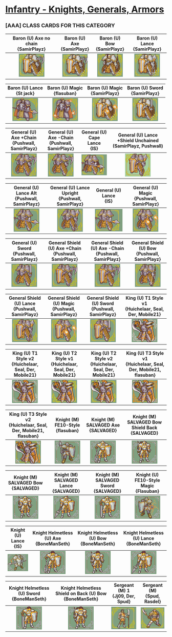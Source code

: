 # [Infantry - Knights, Generals, Armors](../)

### [AAA] CLASS CARDS FOR THIS CATEGORY


|Baron (U) Axe no chain <br> {SamirPlayz}|Baron (U) Axe <br> {SamirPlayz}|Baron (U) Bow <br> {SamirPlayz}|Baron (U) Lance <br> {SamirPlayz}|
| :---: | :---: | :---: | :---: |
|<img alt="Baron (U) Axe no chain {SamirPlayz}" src="Baron (U) Axe no chain {SamirPlayz}.png" />|<img alt="Baron (U) Axe {SamirPlayz}" src="Baron (U) Axe {SamirPlayz}.png" />|<img alt="Baron (U) Bow {SamirPlayz}" src="Baron (U) Bow {SamirPlayz}.png" />|<img alt="Baron (U) Lance {SamirPlayz}" src="Baron (U) Lance {SamirPlayz}.png" />|


|Baron (U) Lance <br> {St jack}|Baron (U) Magic <br> {flasuban}|Baron (U) Magic <br> {SamirPlayz}|Baron (U) Sword <br> {SamirPlayz}|
| :---: | :---: | :---: | :---: |
|<img alt="Baron (U) Lance {St jack}" src="Baron (U) Lance {St jack}.png" />|<img alt="Baron (U) Magic {flasuban}" src="Baron (U) Magic {flasuban}.png" />|<img alt="Baron (U) Magic {SamirPlayz}" src="Baron (U) Magic {SamirPlayz}.png" />|<img alt="Baron (U) Sword {SamirPlayz}" src="Baron (U) Sword {SamirPlayz}.png" />|


|General (U) Axe +Chain <br> {Pushwall, SamirPlayz}|General (U) Axe -Chain <br> {Pushwall, SamirPlayz}|General (U) Cape Lance <br> {IS}|General (U) Lance +Shield Unchained (SamirPlayz, Pushwall) <br> |
| :---: | :---: | :---: | :---: |
|<img alt="General (U) Axe +Chain {Pushwall, SamirPlayz}" src="General (U) Axe +Chain {Pushwall, SamirPlayz}.png" />|<img alt="General (U) Axe -Chain {Pushwall, SamirPlayz}" src="General (U) Axe -Chain {Pushwall, SamirPlayz}.png" />|<img alt="General (U) Cape Lance {IS}" src="General (U) Cape Lance {IS}.png" />|<img alt="General (U) Lance +Shield Unchained (SamirPlayz, Pushwall)" src="General (U) Lance +Shield Unchained (SamirPlayz, Pushwall).png" />|


|General (U) Lance Alt <br> {Pushwall, SamirPlayz}|General (U) Lance Upright <br> {Pushwall, SamirPlayz}|General (U) Lance <br> {IS}|General (U) Magic <br> {Pushwall, SamirPlayz}|
| :---: | :---: | :---: | :---: |
|<img alt="General (U) Lance Alt {Pushwall, SamirPlayz}" src="General (U) Lance Alt {Pushwall, SamirPlayz}.png" />|<img alt="General (U) Lance Upright {Pushwall, SamirPlayz}" src="General (U) Lance Upright {Pushwall, SamirPlayz}.png" />|<img alt="General (U) Lance {IS}" src="General (U) Lance {IS}.png" />|<img alt="General (U) Magic {Pushwall, SamirPlayz}" src="General (U) Magic {Pushwall, SamirPlayz}.png" />|


|General (U) Sword <br> {Pushwall, SamirPlayz}|General Shield (U) Axe +Chain <br> {Pushwall, SamirPlayz}|General Shield (U) Axe -Chain <br> {Pushwall, SamirPlayz}|General Shield (U) Bow <br> {Pushwall, SamirPlayz}|
| :---: | :---: | :---: | :---: |
|<img alt="General (U) Sword {Pushwall, SamirPlayz}" src="General (U) Sword {Pushwall, SamirPlayz}.png" />|<img alt="General Shield (U) Axe +Chain {Pushwall, SamirPlayz}" src="General Shield (U) Axe +Chain {Pushwall, SamirPlayz}.png" />|<img alt="General Shield (U) Axe -Chain {Pushwall, SamirPlayz}" src="General Shield (U) Axe -Chain {Pushwall, SamirPlayz}.png" />|<img alt="General Shield (U) Bow {Pushwall, SamirPlayz}" src="General Shield (U) Bow {Pushwall, SamirPlayz}.png" />|


|General Shield (U) Lance <br> {Pushwall, SamirPlayz}|General Shield (U) Magic <br> {Pushwall, SamirPlayz}|General Shield (U) Sword <br> {Pushwall, SamirPlayz}|King (U) T1 Style v1 <br> {Huichelaar, Seal, Der, Mobile21}|
| :---: | :---: | :---: | :---: |
|<img alt="General Shield (U) Lance {Pushwall, SamirPlayz}" src="General Shield (U) Lance {Pushwall, SamirPlayz}.png" />|<img alt="General Shield (U) Magic {Pushwall, SamirPlayz}" src="General Shield (U) Magic {Pushwall, SamirPlayz}.png" />|<img alt="General Shield (U) Sword {Pushwall, SamirPlayz}" src="General Shield (U) Sword {Pushwall, SamirPlayz}.png" />|<img alt="King (U) T1 Style v1 {Huichelaar, Seal, Der, Mobile21}" src="King (U) T1 Style v1 {Huichelaar, Seal, Der, Mobile21}.png" />|


|King (U) T1 Style v2 <br> {Huichelaar, Seal, Der, Mobile21}|King (U) T2 Style v1 <br> {Huichelaar, Seal, Der, Mobile21}|King (U) T2 Style v2 <br> {Huichelaar, Seal, Der, Mobile21}|King (U) T3 Style v1 <br> {Huichelaar, Seal, Der, Mobile21, flasuban}|
| :---: | :---: | :---: | :---: |
|<img alt="King (U) T1 Style v2 {Huichelaar, Seal, Der, Mobile21}" src="King (U) T1 Style v2 {Huichelaar, Seal, Der, Mobile21}.png" />|<img alt="King (U) T2 Style v1 {Huichelaar, Seal, Der, Mobile21}" src="King (U) T2 Style v1 {Huichelaar, Seal, Der, Mobile21}.png" />|<img alt="King (U) T2 Style v2 {Huichelaar, Seal, Der, Mobile21}" src="King (U) T2 Style v2 {Huichelaar, Seal, Der, Mobile21}.png" />|<img alt="King (U) T3 Style v1 {Huichelaar, Seal, Der, Mobile21, flasuban}" src="King (U) T3 Style v1 {Huichelaar, Seal, Der, Mobile21, flasuban}.png" />|


|King (U) T3 Style v2 <br> {Huichelaar, Seal, Der, Mobile21, flasuban}|Knight (M) FE10-Style <br> {flasuban}|Knight (M) SALVAGED Axe <br> {SALVAGED}|Knight (M) SALVAGED Bow Shield Back <br> {SALVAGED}|
| :---: | :---: | :---: | :---: |
|<img alt="King (U) T3 Style v2 {Huichelaar, Seal, Der, Mobile21, flasuban}" src="King (U) T3 Style v2 {Huichelaar, Seal, Der, Mobile21, flasuban}.png" />|<img alt="Knight (M) FE10-Style {flasuban}" src="Knight (M) FE10-Style {flasuban}.png" />|<img alt="Knight (M) SALVAGED Axe {SALVAGED}" src="Knight (M) SALVAGED Axe {SALVAGED}.png" />|<img alt="Knight (M) SALVAGED Bow Shield Back {SALVAGED}" src="Knight (M) SALVAGED Bow Shield Back {SALVAGED}.png" />|


|Knight (M) SALVAGED Bow <br> {SALVAGED}|Knight (M) SALVAGED Lance <br> {SALVAGED}|Knight (M) SALVAGED Sword <br> {SALVAGED}|Knight (U) FE10-Style Magic <br> {Flasuban}|
| :---: | :---: | :---: | :---: |
|<img alt="Knight (M) SALVAGED Bow {SALVAGED}" src="Knight (M) SALVAGED Bow {SALVAGED}.png" />|<img alt="Knight (M) SALVAGED Lance {SALVAGED}" src="Knight (M) SALVAGED Lance {SALVAGED}.png" />|<img alt="Knight (M) SALVAGED Sword {SALVAGED}" src="Knight (M) SALVAGED Sword {SALVAGED}.png" />|<img alt="Knight (U) FE10-Style Magic {Flasuban}" src="Knight (U) FE10-Style Magic {Flasuban}.png" />|


|Knight (U) Lance <br> {IS}|Knight Helmetless (U) Axe <br> {BoneManSeth}|Knight Helmetless (U) Bow <br> {BoneManSeth}|Knight Helmetless (U) Lance <br> {BoneManSeth}|
| :---: | :---: | :---: | :---: |
|<img alt="Knight (U) Lance {IS}" src="Knight (U) Lance {IS}.png" />|<img alt="Knight Helmetless (U) Axe {BoneManSeth}" src="Knight Helmetless (U) Axe {BoneManSeth}.png" />|<img alt="Knight Helmetless (U) Bow {BoneManSeth}" src="Knight Helmetless (U) Bow {BoneManSeth}.png" />|<img alt="Knight Helmetless (U) Lance {BoneManSeth}" src="Knight Helmetless (U) Lance {BoneManSeth}.png" />|


|Knight Helmetless (U) Sword <br> {BoneManSeth}|Knight Helmetless Shield on Back (U) Bow <br> {BoneManSeth}|Sergeant (M)  1 <br> {Jj09, Der, Spud}|Sergeant (M) <br> {Spud, Rasdel}|
| :---: | :---: | :---: | :---: |
|<img alt="Knight Helmetless (U) Sword {BoneManSeth}" src="Knight Helmetless (U) Sword {BoneManSeth}.png" />|<img alt="Knight Helmetless Shield on Back (U) Bow {BoneManSeth}" src="Knight Helmetless Shield on Back (U) Bow {BoneManSeth}.png" />|<img alt="Sergeant (M)  {Jj09, Der, Spud} 1" src="Sergeant (M)  {Jj09, Der, Spud} 1.png" />|<img alt="Sergeant (M) {Spud, Rasdel}" src="Sergeant (M) {Spud, Rasdel}.png" />|


